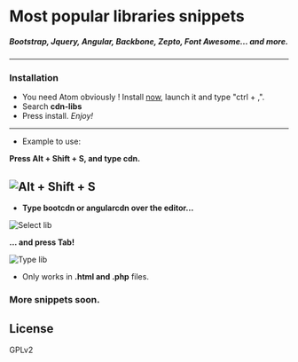 <!-- hosted-libs package

¡Quickly insert hosted libraries! -->


# **Most popular libraries snippets**
##### Bootstrap, Jquery, Angular, Backbone, Zepto, Font Awesome... and more.
----

### Installation

- You need Atom obviously ! Install [now](https://atom.io/), launch it and type "ctrl + ,".
- Search **cdn-libs**
- Press install. *Enjoy!*

----
- Example to use:

**Press Alt + Shift + S, and type cdn.**

![Alt + Shift + S](http://s16.postimg.org/qr3zjvput/cap_Atom_Pack2.png)
----

- **Type bootcdn or angularcdn over the editor...**

![Select lib](http://s18.postimg.org/xh0e3rf15/cap_Atom_Pack1.png)

**... and press Tab!**

![Type lib](http://s30.postimg.org/iu78ljepd/cap_Atom_Pack.png)


-  Only works in **.html and .php** files.


### More snippets soon.

License
-----
GPLv2
